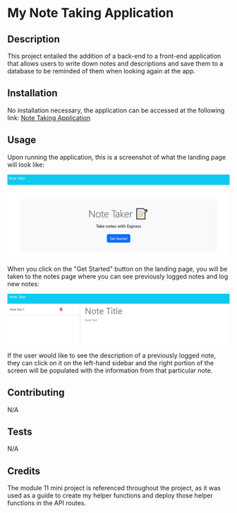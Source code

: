 # My Note Taking Application

## Description
This project entailed the addition of a back-end to a front-end application that allows users to write down notes and descriptions and save them to a database to be reminded of them when looking again at the app.

## Installation
No installation necessary, the application can be accessed at the following link: 
[Note Taking Application](https://my-notes-project.onrender.com/)

## Usage
Upon running the application, this is a screenshot of what the landing page will look like:

![notes landing page screenshot](./images/notes-landing-page.JPG)

When you click on the "Get Started" button on the landing page, you will be taken to the notes page where you can see previously logged notes and log new notes:

![notes page screenshot](./images/notes-page.JPG)

If the user would like to see the description of a previously logged note, they can click on it on the left-hand sidebar and the right portion of the screen will be populated with the information from that particular note.

## Contributing
N/A

## Tests
N/A

## Credits
The module 11 mini project is referenced throughout the project, as it was used as a guide to create my helper functions and deploy those helper functions in the API routes.